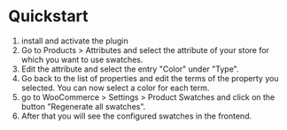 # Quickstart

1. install and activate the plugin
2. Go to Products > Attributes and select the attribute of your store for which you want to use swatches. 
3. Edit the attribute and select the entry "Color" under "Type".
4. Go back to the list of properties and edit the terms of the property you selected. You can now select a color for each term.
5. go to WooCommerce > Settings > Product Swatches and click on the button "Regenerate all swatches".
6. After that you will see the configured swatches in the frontend.
